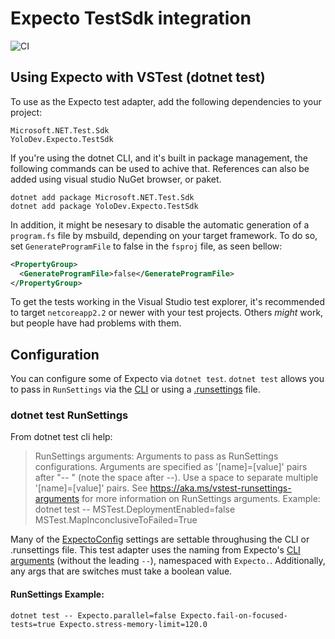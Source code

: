 # Expecto TestSdk integration

![CI](https://github.com/YoloDev/YoloDev.Expecto.TestSdk/workflows/CI/badge.svg?event=push)

## Using Expecto with VSTest (dotnet test)

To use as the Expecto test adapter, add the following dependencies to your project:

```
Microsoft.NET.Test.Sdk
YoloDev.Expecto.TestSdk
```

If you're using the dotnet CLI, and it's built in package management, the following
commands can be used to achive that. References can also be added using visual studio
NuGet browser, or paket.

```shell
dotnet add package Microsoft.NET.Test.Sdk
dotnet add package YoloDev.Expecto.TestSdk
```

In addition, it might be nesesary to disable the automatic generation of
a `program.fs` file by msbuild, depending on your target framework. To do
so, set `GenerateProgramFile` to false in the `fsproj` file, as seen bellow:

```xml
<PropertyGroup>
  <GenerateProgramFile>false</GenerateProgramFile>
</PropertyGroup>
```

To get the tests working in the Visual Studio test explorer, it's recommended to target
`netcoreapp2.2` or newer with your test projects. Others _might_ work, but people have
had problems with them.

## Configuration

You can configure some of Expecto via `dotnet test`. `dotnet test` allows you to pass in `RunSettings` via the [CLI](#dotnet-test-runsettings) or using a [.runsettings](https://docs.microsoft.com/en-us/visualstudio/test/configure-unit-tests-by-using-a-dot-runsettings-file?view=vs-2017#example-runsettings-file) file.

### dotnet test RunSettings

From dotnet test cli help:

> RunSettings arguments:
> Arguments to pass as RunSettings configurations. Arguments are specified as '[name]=[value]' pairs after "-- " (note the space after --).
> Use a space to separate multiple '[name]=[value]' pairs.
> See https://aka.ms/vstest-runsettings-arguments for more information on RunSettings arguments.
> Example: dotnet test -- MSTest.DeploymentEnabled=false MSTest.MapInconclusiveToFailed=True

Many of the [ExpectoConfig](https://github.com/haf/expecto#the-config) settings are settable throughusing the CLI or .runsettings file. This test adapter uses the naming from Expecto's [CLI arguments](https://github.com/haf/expecto#main-argv--how-to-run-console-apps) (without the leading `--`), namespaced with `Expecto.`. Additionally, any args that are switches must take a boolean value.

#### RunSettings Example:

```
dotnet test -- Expecto.parallel=false Expecto.fail-on-focused-tests=true Expecto.stress-memory-limit=120.0
```
